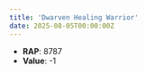 ```yaml
---
title: 'Dwarven Healing Warrior'
date: 2025-08-05T00:00:00Z
---
```

- **RAP**: 8787
- **Value**: -1
